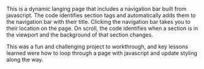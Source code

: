 This is a dynamic langing page that includes a navigation bar built from javascript. 
The code identifies section tags and automatically adds them to the navigation bar with their title. 
Clicking the navigation bar takes you to their location on the page. 
On scroll, the code identifies when a section is in the viewport and the background of that section changes.  

This was a fun and challenging project to workthrough, and key lessons learned were how to loop through a page with javascript and update styling along the way.  